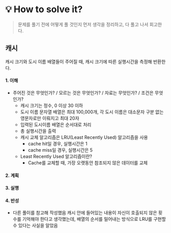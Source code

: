 
# 💡 How to solve it?
> 문제를 풀기 전에 어떻게 풀 것인지 먼저 생각을 정리하고, 다 풀고 나서 회고한다.

## 캐시
캐시 크기와 도시 이름 배열들이 주어질 때, 캐시 크기에 따른 실행시간을 측정해 반환한다.

#### 1. 이해
- 주어진 것은 무엇인가? / 모르는 것은 무엇인가? / 자료는 무엇인가? / 조건은 무엇인가?
  - 캐시 크기는 정수, 0 이상 30 이하
  - 도시 이름 문자열 배열은 최대 100,000개,
    각 도시 이름은 대소문자 구분 없는 영문자로만 이뤄지고 최대 20자
  - 입력된 도시이름 배열은 순서대로 처리
  - 총 실행시간을 출력
  - 캐시 교체 알고리즘은 LRU(Least Recently Used) 알고리즘을 사용
    - cache hit일 경우, 실행시간은 1
    - cache miss일 경우, 실행시간은 5
  - Least Recently Used 알고리즘이란?
    - Cache를 교체할 때, 가장 오랫동안 참조되지 않은 데이터를 교체

#### 2. 계획


#### 3. 실행
  
  
#### 4. 반성
- 다른 풀이를 참고해 작성했음
  캐시 안에 들어있는 내용이 자신이 호출되지 않은 횟수를 기억해야 한다고 생각했는데,
  배열의 순서를 밀어내는 방식으로 LRU를 구현할 수 있다는 사실을 알았음
